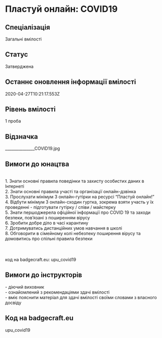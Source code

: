 # Пластуй онлайн: COVID19

## Спеціалізація

Загальні вмілості

## Статус

Затверджена

## Останнє оновлення інформації вмілості

2020-04-27T10:21:17.553Z

## Рівень вмілості

1 проба

## Відзначка

_______________COVID19.jpg

## Вимоги до юнацтва

<div><br>1. Знати основні правила поведінки та захисту особистих даних в Інтернеті<br></div><div><div>2. Знати основні правила участі та організації онлайн-дзвінка</div><div>3. Прослухати мінімум 3 онлайн-гутірки на ресурсі “Пластуй онлайн!”</div><div>4. Відбути мінімум 3 онлайн-сходин гуртка, зокрема взяти участь у їх проведенні - підготувати гутірку / співи / майстерку</div><div>5. Знати першоджерела офіційної інформації про COVID 19 та заходи безпеки, пов’язані з поширенням вірусу</div><div>6. Зробити добре діло в часі карантину</div><div>7. Дотримуватись дистанційних умов навчання в школі</div><div>8. Обговорити в сімейному колі небезпеку поширення вірусу та домовитись про спільні правила безпеки<br><br><br><br>код на badgecraft.eu: upu_covid19<br></div></div>

## Вимоги до інструкторів

<div>- діючий виховник<br></div><div><div>- ознайомлений з рекомендаціями здачі вмілості</div><div>- вміє пояснити матеріал для здачі вмілості своїми словами з власного досвіду</div></div>

## Код на badgecraft.eu

upu_covid19